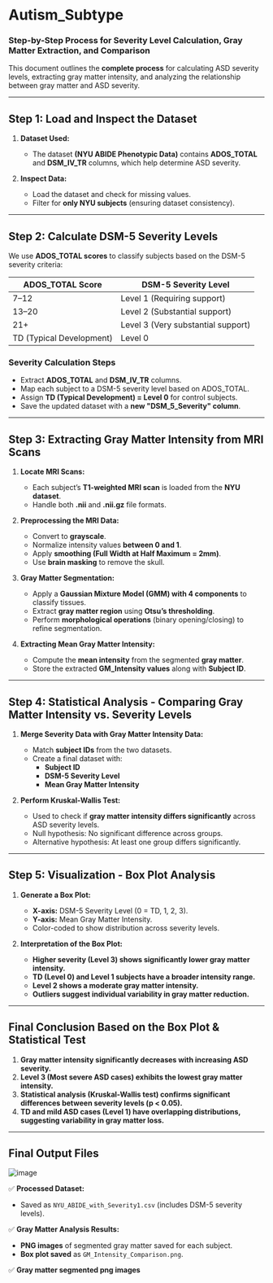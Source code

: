 # Autism_Subtype
### **Step-by-Step Process for Severity Level Calculation, Gray Matter Extraction, and Comparison**  

This document outlines the **complete process** for calculating ASD severity levels, extracting gray matter intensity, and analyzing the relationship between gray matter and ASD severity.  

---

## **Step 1: Load and Inspect the Dataset**  

1. **Dataset Used:**  
   - The dataset **(NYU ABIDE Phenotypic Data)** contains **ADOS_TOTAL** and **DSM_IV_TR** columns, which help determine ASD severity.  

2. **Inspect Data:**  
   - Load the dataset and check for missing values.  
   - Filter for **only NYU subjects** (ensuring dataset consistency).  

---

## **Step 2: Calculate DSM-5 Severity Levels**  

We use **ADOS_TOTAL scores** to classify subjects based on the DSM-5 severity criteria:  

| **ADOS_TOTAL Score** | **DSM-5 Severity Level** |
|----------------------|-------------------------|
| 7–12                | Level 1 (Requiring support) |
| 13–20               | Level 2 (Substantial support) |
| 21+                 | Level 3 (Very substantial support) |
| TD (Typical Development) | Level 0 |

### **Severity Calculation Steps**  
- Extract **ADOS_TOTAL** and **DSM_IV_TR** columns.  
- Map each subject to a DSM-5 severity level based on ADOS_TOTAL.  
- Assign **TD (Typical Development) = Level 0** for control subjects.  
- Save the updated dataset with a **new "DSM_5_Severity" column**.  

---

## **Step 3: Extracting Gray Matter Intensity from MRI Scans**  

1. **Locate MRI Scans:**  
   - Each subject’s **T1-weighted MRI scan** is loaded from the **NYU dataset**.  
   - Handle both **.nii** and **.nii.gz** file formats.

2. **Preprocessing the MRI Data:**  
   - Convert to **grayscale**.  
   - Normalize intensity values **between 0 and 1**.  
   - Apply **smoothing (Full Width at Half Maximum = 2mm)**.  
   - Use **brain masking** to remove the skull.

3. **Gray Matter Segmentation:**  
   - Apply a **Gaussian Mixture Model (GMM) with 4 components** to classify tissues.  
   - Extract **gray matter region** using **Otsu’s thresholding**.  
   - Perform **morphological operations** (binary opening/closing) to refine segmentation.

4. **Extracting Mean Gray Matter Intensity:**  
   - Compute the **mean intensity** from the segmented **gray matter**.  
   - Store the extracted **GM_Intensity values** along with **Subject ID**.  

---

## **Step 4: Statistical Analysis - Comparing Gray Matter Intensity vs. Severity Levels**  

1. **Merge Severity Data with Gray Matter Intensity Data:**  
   - Match **subject IDs** from the two datasets.  
   - Create a final dataset with:  
     - **Subject ID**  
     - **DSM-5 Severity Level**  
     - **Mean Gray Matter Intensity**  

2. **Perform Kruskal-Wallis Test:**  
   - Used to check if **gray matter intensity differs significantly** across ASD severity levels.  
   - Null hypothesis: No significant difference across groups.  
   - Alternative hypothesis: At least one group differs significantly.  

---

## **Step 5: Visualization - Box Plot Analysis**  

1. **Generate a Box Plot:**  
   - **X-axis:** DSM-5 Severity Level (0 = TD, 1, 2, 3).  
   - **Y-axis:** Mean Gray Matter Intensity.  
   - Color-coded to show distribution across severity levels.

2. **Interpretation of the Box Plot:**  
   - **Higher severity (Level 3) shows significantly lower gray matter intensity.**  
   - **TD (Level 0) and Level 1 subjects have a broader intensity range.**  
   - **Level 2 shows a moderate gray matter intensity.**  
   - **Outliers suggest individual variability in gray matter reduction.**  

---

## **Final Conclusion Based on the Box Plot & Statistical Test**  

1. **Gray matter intensity significantly decreases with increasing ASD severity.**  
2. **Level 3 (Most severe ASD cases) exhibits the lowest gray matter intensity.**  
3. **Statistical analysis (Kruskal-Wallis test) confirms significant differences between severity levels (p < 0.05).**  
4. **TD and mild ASD cases (Level 1) have overlapping distributions, suggesting variability in gray matter loss.**  

---

## **Final Output Files**  
![image](https://github.com/user-attachments/assets/1e426f04-0ab0-406f-91cf-2776dca90f37)

✅ **Processed Dataset:**  
- Saved as `NYU_ABIDE_with_Severity1.csv` (includes DSM-5 severity levels).  

✅ **Gray Matter Analysis Results:**  
- **PNG images** of segmented gray matter saved for each subject.  
- **Box plot saved** as `GM_Intensity_Comparison.png`.  

✅ **Gray matter segmented png images**  

